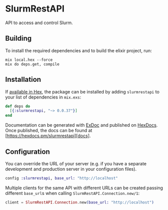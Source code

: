 # SlurmRestAPI

API to access and control Slurm.

## Building

To install the required dependencies and to build the elixir project, run:

```console
mix local.hex --force
mix do deps.get, compile
```

## Installation

If [available in Hex][], the package can be installed by adding `slurmrestapi` to
your list of dependencies in `mix.exs`:

```elixir
def deps do
  [{:slurmrestapi, "~> 0.0.37"}]
end
```

Documentation can be generated with [ExDoc][] and published on [HexDocs][]. Once published, the docs can be found at
[https://hexdocs.pm/slurmrestapi][docs].

## Configuration

You can override the URL of your server (e.g. if you have a separate development and production server in your
configuration files).

```elixir
config :slurmrestapi, base_url: "http://localhost"
```

Multiple clients for the same API with different URLs can be created passing different `base_url`s when calling
`SlurmRestAPI.Connection.new/1`:

```elixir
client = SlurmRestAPI.Connection.new(base_url: "http://localhost")
```

[exdoc]: https://github.com/elixir-lang/ex_doc
[hexdocs]: https://hexdocs.pm
[available in hex]: https://hex.pm/docs/publish
[docs]: https://hexdocs.pm/slurmrestapi
